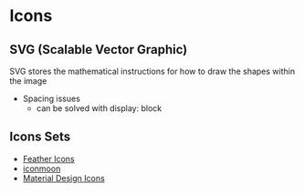 # Icons

## SVG (Scalable Vector Graphic)

SVG stores the mathematical instructions for how to draw the shapes within the image

- Spacing issues
  - can be solved with display: block

## Icons Sets

- [Feather Icons](https://feathericons.com/)
- [iconmoon](https://icomoon.io/)
- [Material Design Icons](https://github.com/google/material-design-icons)
